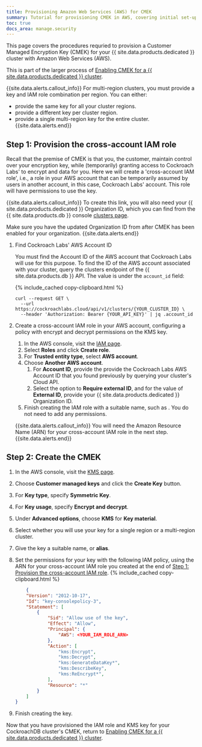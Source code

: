 ```yaml
---
title: Provisioning Amazon Web Services (AWS) for CMEK
summary: Tutorial for provisioning CMEK in AWS, covering initial set-up, revocation, and recovery scenarios.
toc: true
docs_area: manage.security
---
```


This page covers the procedures requried to provision a Customer Managed Encryption Key (CMEK) for your {{ site.data.products.dedicated }} cluster with Amazon Web Services (AWS).

This is part of the larger process of [Enabling CMEK for a {{ site.data.products.dedicated }} cluster](managing-cmek.html#enable-cmek).

{{site.data.alerts.callout_info}}
For multi-region clusters, you must provide a key and IAM role combination per region. You can either:

- provide the same key for all your cluster regions.
- provide a different key per cluster region.
- provide a single multi-region key for the entire cluster.
{{site.data.alerts.end}}

## Step 1: Provision the cross-account IAM role

Recall that the premise of CMEK is that you, the customer, maintain control over your encryption key, while (temporarily) granting access to Cockroach Labs' to encrypt and data for you. Here we will create a 'cross-account IAM role', i.e., a role in your AWS account that can be temporarily assumed by users in another account, in this case, Cockroach Labs' account. This role will have permissions to use the key.

{{site.data.alerts.callout_info}}
To create this link, you will also need your {{ site.data.products.dedicated }} Organization ID, which you can find from the {{ site.data.products.db }} console [clusters page](https://cockroachlabs.cloud/cluster).

Make sure you have the updated Organization ID from after CMEK has been enabled for your organization.
{{site.data.alerts.end}}

1. Find Cockroach Labs' AWS Account ID
	
	You must find the Account ID of the AWS account that Cockroach Labs will use for this purpose. To find the ID of the AWS account associated with your cluster, query the clusters endpoint of the {{ site.data.products.db }} API. The value is under the `account_id` field:

	{% include_cached copy-clipboard.html %}
	```shell
	curl --request GET \
	  --url https://cockroachlabs.cloud/api/v1/clusters/{YOUR_CLUSTER_ID} \
	  --header 'Authorization: Bearer {YOUR_API_KEY}' | jq .account_id
	```

1.  Create a cross-account IAM role in your AWS account, configuring a policy with encrypt and decrypt permissions on the KMS key.

	1. In the AWS console, visit the [IAM page](https://console.aws.amazon.com/iam/).
	1. Select **Roles** and click **Create role**.
	1. For **Trusted entity type**, select **AWS account**.
	1. Choose **Another AWS account**.
		1. For **Account ID**, provide the provide the Cockroach Labs AWS Account ID that you found previously by querying your cluster's Cloud API.
		1. Select the option to **Require external ID**, and for the value of **External ID**, provide your {{ site.data.products.dedicated }} Organization ID.
	1. Finish creating the IAM role with a suitable name, such as . You do not need to add any permissions.

	{{site.data.alerts.callout_info}}
	You will need the Amazon Resource Name (ARN) for your cross-account IAM role in the next step.
	{{site.data.alerts.end}}

## Step 2: Create the CMEK

1. In the AWS console, visit the [KMS page](https://console.aws.amazon.com/kms/). 
1. Choose **Customer managed keys** and click the **Create Key** button.
1. For **Key type**, specify **Symmetric Key**.
1. For **Key usage**, specify **Encrypt and decrypt**.
1. Under **Advanced options**, choose **KMS** for **Key material**.
1. Select whether you will use your key for a single region or a multi-region cluster.
1. Give the key a suitable name, or **alias**.
1. Set the permissions for your key with the following IAM policy, using the ARN for your cross-account IAM role you created at the end of [Step 1: Provision the cross-account IAM role](#step-1-provision-the-cross-account-iam-role).
	{% include_cached copy-clipboard.html %}
	```json
		{
		"Version": "2012-10-17",
		"Id": "key-consolepolicy-3",
		"Statement": [
		    {
		        "Sid": "Allow use of the key",
		        "Effect": "Allow",
		        "Principal": {
		            "AWS": <YOUR_IAM_ROLE_ARN>
		        },
		        "Action": [
		            "kms:Encrypt",
		            "kms:Decrypt",
		            "kms:GenerateDataKey*",
		            "kms:DescribeKey",
		            "kms:ReEncrypt*",
		        ],
		        "Resource": "*"
		    }
		]
	}	
	```

1. Finish creating the key.

Now that you have provisioned the IAM role and KMS key for your CockroachDB cluster's CMEK, return to [Enabling CMEK for a {{ site.data.products.dedicated }} cluster](managing-cmek.html#step-4-enable-cmek-for-your-cockroachdb-cluster).
